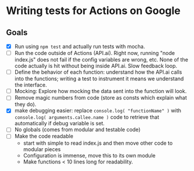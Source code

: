 # Writing tests for Actions on Google

## Goals

- [x] Run using `npm test` and actually run tests with mocha.
- [ ] Run the code outside of Actions (API.ai). Right now, running "node index.js" does not fail if the config variables are wrong, etc. None of the code actually is hit without being inside API.ai. Slow feedback loop.
- [ ] Define the behavior of each function: understand how the API.ai calls into the functions; writing a test to instrument it means we understand the interface.
- [ ] Mocking: Explore how mocking the data sent into the function will look.
- [ ] Remove magic numbers from code (store as consts which explain what they do).
- [x] make debugging easier: replace `console.log( "functionName" )` with `console.log( arguments.callee.name )` code to retrieve that automatically if debug variable is set.
- [ ] No globals (comes from modular and testable code)
- [ ] Make the code readable
  * start with simple to read index.js and then move other code to modular pieces
  * Configuration is immense, move this to its own module
  * Make functions < 10 lines long for readability.
